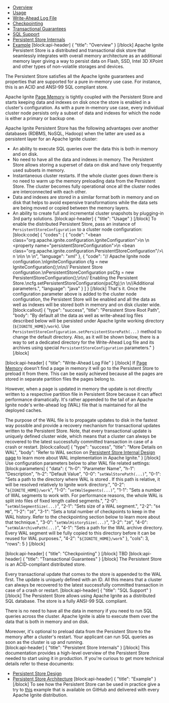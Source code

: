 * [Overview](#section-overview)
* [Usage](#section-usage)
* [Write-Ahead Log File](#section-write-ahead-log-file)
* [Checkpointing](#section-checkpointing)
* [Transactional Guarantees](#section-transactional-guarantees)
* [SQL Support](#section-sql-support)
* [Persistent Store Internals](#section-persistent-store-internals)
* [Example](#section-example)
[block:api-header]
{
  "title": "Overview"
}
[/block]
Apache Ignite Persistent Store is a distributed and transactional disk store that seamlessly integrates with overall memory architecture as an additional memory layer giving a way to persist data on Flash, SSD, Intel 3D XPoint and other types of non-volatile storages and devices.

The Persistent Store satisfies all the Apache Ignite guarantees and properties that are supported for a pure in-memory use case. For instance, this is an ACID and ANSI-99 SQL compliant store.  
 
Apache Ignite [Page Memory](doc:page-memory) is tightly coupled with the Persistent Store and starts keeping data and indexes on disk once the store is enabled in a cluster's configuration. As with a pure in-memory use case, every individual cluster node persists only a subset of data and indexes for which the node is either a primary or backup one.

Apache Ignite Persistent Store has the following advantages over another databases (RDBMS, NoSQL, Hadoop) when the latter are used as a persistent layer for an Apache Ignite cluster:
* An ability to execute SQL queries over the data this is both in memory and on disk.
* No need to have all the data and indexes in memory. The Persistent Store allows storing a superset of data on disk and have only frequently used subsets in memory.
* Instantaneous cluster restarts. If the whole cluster goes down there is no need to warm up the memory preloading data from the Persistent Store. The cluster becomes fully operational once all the cluster nodes are interconnected with each other.
* Data and indexes are stored in a similar format both in memory and on disk that helps to avoid expensive transformations while the data sets are being moved or copied between the memory layers. 
* An ability to create full and incremental cluster snapshots by plugging-in 3rd party solutions.
[block:api-header]
{
  "title": "Usage"
}
[/block]
To enable the distributed Persistent Store, pass an instance of `PersistentStoreConfiguration` to a cluster node configuration: 
[block:code]
{
  "codes": [
    {
      "code": "<bean class=\"org.apache.ignite.configuration.IgniteConfiguration\">\n  <!-- Enabling Apache Ignite Persistent Store. -->\n  <property name=\"persistentStoreConfiguration\">\n    <bean class=\"org.apache.ignite.configuration.PersistentStoreConfiguration\"/>\n  </property>\n\n  <!-- Additional setting. -->\n \n</bean>",
      "language": "xml"
    },
    {
      "code": "// Apache Ignite node configuration.\nIgniteConfiguration cfg = new IgniteConfiguration();\n\n// Persistent Store configuration.\nPersistentStoreConfiguration psCfg = new PersistentStoreConfiguration();\n\n// Enabling the Persistent Store.\ncfg.setPersistentStoreConfiguration(psCfg);\n        \n//Additional parameters.",
      "language": "java"
    }
  ]
}
[/block]
That's it. Once the configuration parameter above is added to the cluster node configuration, the Persistent Store will be enabled and all the data as well as indexes will be stored both in memory and on disk cluster wide.
[block:callout]
{
  "type": "success",
  "title": "Persistent Store Root Path",
  "body": "By default all the data as well as write-ahead log files described below will be persisted under Apache Ignite working directory (`${IGNITE_HOME}/work`). Use `PersistentStoreConfiguration.setPersistentStorePath(...)` method to change the default directory. Also, as it will be shown below, there is a way to set a dedicated directory for the Write-Ahead Log file and its archives using special `PersistentStoreConfiguration` parameters."
}
[/block]

[block:api-header]
{
  "title": "Write-Ahead Log File"
}
[/block]
If [Page Memory](doc:page-memory) doesn't find a page in memory it will go to the Persistent Store to preload it from there. This can be easily achieved because all the pages are stored in separate partition files the pages belong to.

However, when a page is updated in memory the update is not directly written to a respective partition file in Persistent Store because it can affect performance dramatically. It's rather appended to the tail of an Apache Ignite node's write-ahead log (WAL) file that is maintained for all the deployed caches.

The purpose of the WAL file is to propagate updates to disk in the fastest way possible and provide a recovery mechanism for transactional updates written to the Persistent Store. Note, that every transactional update is uniquely defined cluster wide, which means that a cluster can always be recovered to the latest successfully committed transaction in case of a crash or restart.
[block:callout]
{
  "type": "success",
  "title": "More Details on WAL",
  "body": "Refer to WAL section on [Persistent Store Internal Design page](https://cwiki.apache.org/confluence/display/IGNITE/Persistent+Store+Internal+Design#PersistentStoreInternalDesign-Write-Ahead-Log) to learn more about WAL implementation in Apache Ignite."
}
[/block]
Use configuration parameters below to alter WAL file related settings:
[block:parameters]
{
  "data": {
    "h-0": "Parameter Name",
    "h-1": "Description",
    "h-2": "Default Value",
    "0-0": "`setWalStorePath(...)`",
    "0-1": "Sets a path to the directory where WAL is stored . If this path is relative, it will be resolved relatively to Ignite work directory.",
    "0-2": "`${IGNITE_HOME}/work`",
    "1-0": "`setWalSegments(...)`",
    "1-1": "Sets a number of WAL segments to work with. For performance reasons, the whole WAL is split into files of fixed length called segments.",
    "2-0": "`setWalSegmentSize(...)`",
    "2-1": "Sets size of a WAL segment.",
    "2-2": "`64 MB`",
    "1-2": "`10`",
    "3-1": "Sets a total number of checkpoints to keep in the WAL history. Refer to the checkpointing section below to learn more about that technique.",
    "3-0": "`setWalHistorySize(...)`",
    "3-2": "`20`",
    "4-0": "`setWalArchivePath(...)`",
    "4-1": "Sets a path for the WAL archive directory. Every WAL segment will be fully copied to this directory before it can be reused for WAL purposes.",
    "4-2": "`${IGNITE_HOME}/work`"
  },
  "cols": 3,
  "rows": 5
}
[/block]

[block:api-header]
{
  "title": "Checkpointing"
}
[/block]
TBD
[block:api-header]
{
  "title": "Transactional Guarantees"
}
[/block]
The Persistent Store is an ACID-compliant distributed store.

Every transactional update that comes to the store is appended to the WAL first. The update is uniquely defined with an ID. All this means that a cluster can always be recovered to the latest successfully committed transaction in case of a crash or restart.
[block:api-header]
{
  "title": "SQL Support"
}
[/block]
The Persistent Store allows using Apache Ignite as a distributed SQL database. The store is a fully ANSI-99 SQL compliant.

There is no need to have all the data in memory if you need to run SQL queries across the cluster. Apache Ignite is able to execute them over the data that is both in memory and on disk. 

Moreover, it's optional to preload data from the Persistent Store to the memory after a cluster's restart. Your applicant can run SQL queries as soon as the cluster is up and running.  
[block:api-header]
{
  "title": "Persistent Store Internals"
}
[/block]
This documentation provides a high-level overview of the Persistent Store needed to start using it in production. If you're curious to get more technical details refer to these documents:
* [Persistent Store Design](https://cwiki.apache.org/confluence/display/IGNITE/Persistent+Store+Overview)
* [Persistent Store Architecture](https://cwiki.apache.org/confluence/display/IGNITE/Persistent+Store+Architecture)
[block:api-header]
{
  "title": "Example"
}
[/block]
To see how the Persistent Store can be used in practice give a try to [this](https://github.com/apache/ignite/tree/ignite-5267/examples/src/main/java/org/apache/ignite/examples/persistentstore) example that is available on GitHub and delivered with every Apache Ignite distribution.
